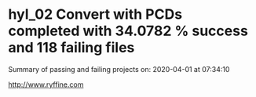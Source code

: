 # hyl_02 Convert with PCDs completed with 34.0782 % success and 118 failing files

Summary of passing and failing projects on: 2020-04-01 at 07:34:10

http://www.ryffine.com
